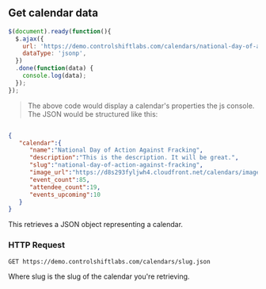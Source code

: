 ## Get calendar data

```js
$(document).ready(function(){
  $.ajax({
    url: 'https://demo.controlshiftlabs.com/calendars/national-day-of-action-against-fracking.json',
    dataType: 'jsonp',
  })
  .done(function(data) {
    console.log(data);
  });
});
```

> The above code would display a calendar's properties the js console.  The JSON would be structured like this:

```json

{
   "calendar":{
      "name":"National Day of Action Against Fracking",
      "description":"This is the description. It will be great.",
      "slug":"national-day-of-action-against-fracking",
      "image_url":"https://d8s293fyljwh4.cloudfront.net/calendars/images/26/hero/Oak-tree-in-field-007.jpg?1450370489",
      "event_count":85,
      "attendee_count":19,
      "events_upcoming":10
   }
}
```

This retrieves a JSON object representing a calendar.

### HTTP Request

`GET https://demo.controlshiftlabs.com/calendars/slug.json`

Where slug is the slug of the calendar you're retrieving. 
